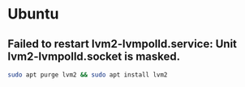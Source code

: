 # Ubuntu

## Failed to restart lvm2-lvmpolld.service: Unit lvm2-lvmpolld.socket is masked.

```sh
sudo apt purge lvm2 && sudo apt install lvm2
```
